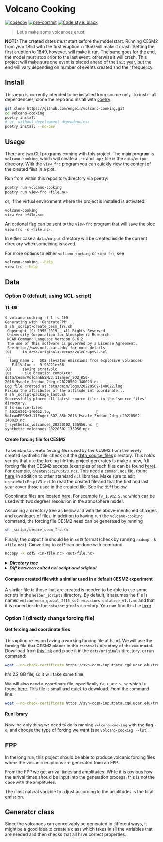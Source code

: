 # Volcano Cooking

[![codecov](https://codecov.io/gh/engeir/volcano-cooking/branch/main/graph/badge.svg?token=8I5VE7LYA4)](https://codecov.io/gh/engeir/volcano-cooking)
[![pre-commit](https://img.shields.io/badge/pre--commit-enabled-brightgreen?logo=pre-commit&logoColor=white)](https://github.com/pre-commit/pre-commit)
[![Code style: black](https://img.shields.io/badge/code%20style-black-000000.svg)](https://github.com/psf/black)

> Let's make some volcanoes erupt!

__NOTE:__
The created dates *must* start before the model start. Running CESM2 from year 1850 with
the first eruption in 1850 will make it crash. Setting the first eruption to 1849,
however, will make it run. The same goes for the end, the model must stop prior to the
last event, otherwise it will crash. This project will make sure one event is placed
ahead of the `init` year, but the end will vary depending on number of events created
and their frequency.

## Install

This repo is currently intended to be installed from source only. To install all
dependencies, clone the repo and install with [poetry](https://python-poetry.org):

```sh
git clone https://github.com/engeir/volcano-cooking.git
cd volcano-cooking
poetry install
# or, without development dependencies:
poetry install --no-dev
```

## Usage

There are two CLI programs coming with this project. The main program is
`volcano-cooking`, which will create a `.nc` and `.npz` file in the `data/output`
directory. With the `view_frc` program you can quickly view the content of the created
files in a plot.

Run from within this repository/directory via poetry:

```sh
poetry run volcano-cooking
poetry run view-frc <file.nc>
```

or, if the virtual environment where the project is installed is activated:

```sh
volcano-cooking
view-frc <file.nc>
```

An optional flag can be sent to the `view-frc` program that will save the plot:
`view-frc -s <file.nc>`.

In either case a `data/output` directory will be created inside the current directory
when something is saved.

For more options to either `volcano-cooking` or `view-frc`, see

```sh
volcano-cooking --help
view-frc --help
```

## Data

### Option 0 (default, using NCL-script)

#### TL;DR

```console
$ volcano-cooking -f 1 -s 100
Generating with 'GenerateFPP'...
$ sh _script/create_cesm_frc.sh
 Copyright (C) 1995-2019 - All Rights Reserved
 University Corporation for Atmospheric Research
 NCAR Command Language Version 6.6.2
 The use of this software is governed by a License Agreement.
 See http://www.ncl.ucar.edu/ for more details.
(0)     in data/originals/createVolcEruptV3.ncl
...
  long_name :   SO2 elevated emissions from explosive volcanoes
  _FillValue :  9.96921e+36
(0)     saving stratvolc
(0)     File creation complete: data/cesm/VolcanEESMv3.11Enger_SO2_850-2016_Mscale_Zreduc_2deg_c20220502-140023.nc
Log file created at data/cesm/logs/20220502-140022.log
Fixing the attributes of the altitude_int coordinate...
$ sh _script/package_last.sh
Successfully placed all latest source files in the 'source-files' directory.
$ ls source-files
 20220502-140022.log                      VolcanEESMv3.11Enger_SO2_850-2016_Mscale_Zreduc_2deg_c20220502-140023.nc
 synthetic_volcanoes_20220502_135956.nc   synthetic_volcanoes_20220502_135956.npz
```

#### Create forcing file for CESM2

To be able to create forcing files used by the CESM2 from the newly created synthetic
file, check out the [data_source_files] directory. This holds scripts that use the
forcing file this project generates to make a new, full forcing file that CESM2 accepts
(examples of such files can be found [here][volc-frc-complete]). For example,
`createVolcEruptV3.ncl`. This need a `common.ncl` file, found [here][common-ncl], in
addition to other standard `ncl` libraries. Make sure to edit `createVolcEruptV3.ncl` to
read the created file and that the first and last year cover those used in the created
file. See the `diff` below.

Coordinate files are located [here][coord-file]. For example `fv_1.9x2.5.nc` which can be
used with two degrees resolution in the atmosphere model.

Assuming a directory tree as below and with the above-mentioned changes and downloads of
files, in addition to having run the `volcano-cooking` command, the forcing file CESM2
need can be generated by running

```sh
sh _script/create_cesm_frc.sh
```

Finally, the output file should be in `cdf5` format (check by running `ncdump -k
<file.nc>`). Converting to `cdf5` can be done with command

```sh
nccopy -k cdf5 <in-file.nc> <out-file.nc>
```

<details><summary><i><b>Directory tree</b></i></summary><br><ul>

```code
.
├── data
│   ├── originals
│   │   ├── createVolcEruptV3.ncl
│   │   ├── createVolcEruptV3.ncl.original
│   │   ├── fv_0.9x1.25.nc
│   │   ├── fv_1.9x2.5.nc
│   │   ├── volcan-eesm_global_2015_so2-emissions-database_v1.0.nc
│   └── output
│       ├── synthetic_volcanoes_20211126_1128.nc
│       └── synthetic_volcanoes_20211126_1128.npz
├── LICENSE
├── poetry.lock
├── pyproject.toml
├── README.md
├── _script
│   └── create_cesm_frc.sh
├── setup.cfg
├── src
│   └── ...
└── tests
    └── ...
```

</ul></details>

<details><summary><i><b>Diff between edited ncl script and original</b></i></summary><br><ul>

```diff
# diff -w -I '^\s*;' data/originals/createVolcEruptV3.ncl.original data/originals/createVolcEruptV3.ncl
82c84,85
<   templateFilename = "/glade/work/mmills/inputdata/grids/coords_1.9x2.5_L88_c150828.nc"
---
>   templateFilename = getenv("COORDS2DEG")
>   print("Using 2 degree res")
85c88,89
<     templateFilename = "/glade/work/mmills/inputdata/grids/coords_0.95x1.25_L70_c150828.nc"
---
>     templateFilename = getenv("COORDS1DEG")
>     print("Using 1 degree res")
111,115c115,119
< filepath="/glade/work/mmills/data/VolcanEESM/"
< outfilepath="/glade/p/acom/acom-climate/cesm2/inputdata/atm/cam/chem/stratvolc/"
< 
< infilename   ="volcan-eesm_global_2015_so2-emissions-database_v3.1_c180414"
< infiletype="nc"
---
> filepath=getenv("SYNTH_FILE_DIR")+"/"
> outfilepath=getenv("DATA_OUT")+"/"
> infilename = getenv("SYNTH_BASE")
> infiletype = getenv("SYNTH_EXT")
> outfilename="VolcanEESMv3.11Enger_SO2_"+FirstYear+"-"+LastYear
125,128d128
< 
< ;outfilename="VolcanEESMv3.10_SO2_"+FirstYear+"-"+LastYear
< outfilename="VolcanEESMv3.11_SO2_"+FirstYear+"-"+LastYear
< 
342,343c343,346
< altmax=toint(max(inTop(indVolcs))+0.5)
< altmin=toint(min(inBot(indVolcs)))
---
> ; altmax=toint(max(inTop(indVolcs))+0.5)
> altmax=29  ; Do we need to change this?
> ; altmin=toint(min(inBot(indVolcs)))
> altmin=0
358a362
> nAlt_int=dimsizes(altitude_int)
416,417c420
< ;  outstring = "YYYYMMDD  Lat    Lon     AltMin AltMax SO2(Tg) VEI Area(km2) Em(cm-3s-1) Name"
<   outstring = "YYYYMMDD  Lat    Lon     AltMin AltMax  SO2(Tg) VEI Area(km2) Em(cm-3s-1) Volcano Name"
---
>   outstring = "YYYYMMDD  Lat    Lon     AltMin AltMax SO2(Tg) VEI Area(km2) Em(cm-3s-1) Name"
581c578
<         sprintf("%8.4g",SO2)+" "+sprinti("%2.1i",VEI)+"  "+\
---
>         sprintf("%7.4f",SO2)+"  "+VEI+"  "+\
686c683,684
<   ncid->altitude_int=altitude_int
---
>   ncid!0="altitude_int"
>   ncid&altitude_int=altitude_int
```

</ul></details>

#### Compare created file with a similar used in a default CESM2 experiment

A similar file to those that are created is needed to be able to use some scripts in the
`helper_scripts` directory. By default, it assumes the file is named
`volcan-eesm_global_2015_so2-emissions-database_v1.0.nc` and that it is placed inside
the `data/originals` directory. You can find this file [here][volc-frc].

### Option 1 (directly change forcing file)

#### Get forcing and coordinate files

This option relies on having a working forcing file at hand. We will use the forcing
file that CESM2 places in the `stratvolc` directory of the `cam` model. Download from
[this link][stratvolc-forcing] and place it in the `data/originals` directory, or run
command:

```sh
wget --no-check-certificate https://svn-ccsm-inputdata.cgd.ucar.edu/trunk/inputdata/atm/cam/chem/stratvolc/VolcanEESMv3.11_SO2_850-2016_Mscale_Zreduc_2deg_c191125.nc
```

It's 2.2 GB file, so it will take some time.

We will also need a coordinate file, specifically `fv_1.9x2.5.nc` which is found
[here][coord-file]. This file is small and quick to download. From the command line:

```sh
wget --no-check-certificate https://svn-ccsm-inputdata.cgd.ucar.edu/trunk/inputdata/atm/cam/coords/fv_1.9x2.5.nc
```

#### Run library

Now the only thing we need to do is running `volcano-cooking` with the flag `-o`, and
choose the type of forcing we want (see `volcano-cooking --lst`).

## FPP

In the long run, this project should be able to produce volcanic forcing files where the
volcanic eruptions are generated from an FPP.

From the FPP we get arrival times and amplitudes. While it is obvious how the arrival
times should be input into the generation process, this is not the case with the
amplitudes.

The most natural variable to adjust according to the amplitudes is the total emission.

## Generator class

Since the volcanoes can conceivably be generated in different ways, it might be a good
idea to create a class which takes in all the variables that are needed and then checks
that all have correct properties.

[data_source_files]: https://svn.code.sf.net/p/codescripts/code/trunk/ncl/emission
[common-ncl]: http://svn.code.sf.net/p/codescripts/code/trunk/ncl/lib/common.ncl
[coord-file]: https://svn-ccsm-inputdata.cgd.ucar.edu/trunk/inputdata/atm/cam/coords/
[coords-repo]: https://svn-ccsm-inputdata.cgd.ucar.edu/trunk/inputdata/share/scripgrids/
[volc-frc]: http://catalogue.ceda.ac.uk/uuid/bfbd5ec825fa422f9a858b14ae7b2a0d
[volc-frc-complete]: https://svn-ccsm-inputdata.cgd.ucar.edu/trunk/inputdata/atm/cam/chem/stratvolc/
[stratvolc-forcing]: https://svn-ccsm-inputdata.cgd.ucar.edu/trunk/inputdata/atm/cam/chem/stratvolc/VolcanEESMv3.11_SO2_850-2016_Mscale_Zreduc_2deg_c191125.nc
